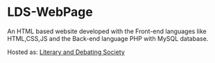 # LDS-WebPage
An HTML based website developed with the Front-end languages like HTML,CSS,JS and the Back-end language PHP with MySQL database.

Hosted as:
<a href="http://litsocietygct.in" target="_blank">Literary and Debating Society</a>
